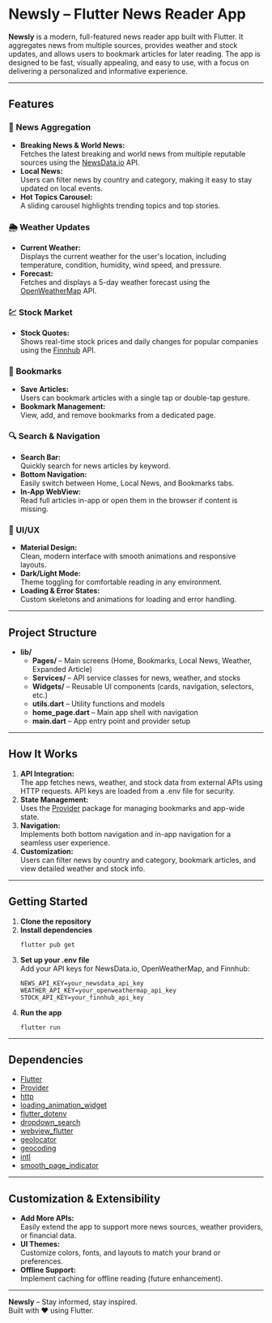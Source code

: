 # Newsly – Flutter News Reader App

**Newsly** is a modern, full-featured news reader app built with Flutter. It aggregates news from multiple sources, provides weather and stock updates, and allows users to bookmark articles for later reading. The app is designed to be fast, visually appealing, and easy to use, with a focus on delivering a personalized and informative experience.

---

## Features

### 📰 News Aggregation
- **Breaking News & World News:**  
  Fetches the latest breaking and world news from multiple reputable sources using the [NewsData.io](https://newsdata.io/) API.
- **Local News:**  
  Users can filter news by country and category, making it easy to stay updated on local events.
- **Hot Topics Carousel:**  
  A sliding carousel highlights trending topics and top stories.

### 🌦️ Weather Updates
- **Current Weather:**  
  Displays the current weather for the user's location, including temperature, condition, humidity, wind speed, and pressure.
- **Forecast:**  
  Fetches and displays a 5-day weather forecast using the [OpenWeatherMap](https://openweathermap.org/) API.

### 💹 Stock Market
- **Stock Quotes:**  
  Shows real-time stock prices and daily changes for popular companies using the [Finnhub](https://finnhub.io/) API.

### 🔖 Bookmarks
- **Save Articles:**  
  Users can bookmark articles with a single tap or double-tap gesture.
- **Bookmark Management:**  
  View, add, and remove bookmarks from a dedicated page.

### 🔍 Search & Navigation
- **Search Bar:**  
  Quickly search for news articles by keyword.
- **Bottom Navigation:**  
  Easily switch between Home, Local News, and Bookmarks tabs.
- **In-App WebView:**  
  Read full articles in-app or open them in the browser if content is missing.

### 🎨 UI/UX
- **Material Design:**  
  Clean, modern interface with smooth animations and responsive layouts.
- **Dark/Light Mode:**  
  Theme toggling for comfortable reading in any environment.
- **Loading & Error States:**  
  Custom skeletons and animations for loading and error handling.

---

## Project Structure

- **lib/**
  - **Pages/** – Main screens (Home, Bookmarks, Local News, Weather, Expanded Article)
  - **Services/** – API service classes for news, weather, and stocks
  - **Widgets/** – Reusable UI components (cards, navigation, selectors, etc.)
  - **utils.dart** – Utility functions and models
  - **home_page.dart** – Main app shell with navigation
  - **main.dart** – App entry point and provider setup

---

## How It Works

1. **API Integration:**  
   The app fetches news, weather, and stock data from external APIs using HTTP requests. API keys are loaded from a .env file for security.
2. **State Management:**  
   Uses the [Provider](https://pub.dev/packages/provider) package for managing bookmarks and app-wide state.
3. **Navigation:**  
   Implements both bottom navigation and in-app navigation for a seamless user experience.
4. **Customization:**  
   Users can filter news by country and category, bookmark articles, and view detailed weather and stock info.

---

## Getting Started

1. **Clone the repository**
2. **Install dependencies**
   ```
   flutter pub get
   ```
3. **Set up your .env file**  
   Add your API keys for NewsData.io, OpenWeatherMap, and Finnhub:
   ```
   NEWS_API_KEY=your_newsdata_api_key
   WEATHER_API_KEY=your_openweathermap_api_key
   STOCK_API_KEY=your_finnhub_api_key
   ```
4. **Run the app**
   ```
   flutter run
   ```

---

## Dependencies

- [Flutter](https://flutter.dev/)
- [Provider](https://pub.dev/packages/provider)
- [http](https://pub.dev/packages/http)
- [loading_animation_widget](https://pub.dev/packages/loading_animation_widget)
- [flutter_dotenv](https://pub.dev/packages/flutter_dotenv)
- [dropdown_search](https://pub.dev/packages/dropdown_search)
- [webview_flutter](https://pub.dev/packages/webview_flutter)
- [geolocator](https://pub.dev/packages/geolocator)
- [geocoding](https://pub.dev/packages/geocoding)
- [intl](https://pub.dev/packages/intl)
- [smooth_page_indicator](https://pub.dev/packages/smooth_page_indicator)

---

## Customization & Extensibility

- **Add More APIs:**  
  Easily extend the app to support more news sources, weather providers, or financial data.
- **UI Themes:**  
  Customize colors, fonts, and layouts to match your brand or preferences.
- **Offline Support:**  
  Implement caching for offline reading (future enhancement).
---

**Newsly** – Stay informed, stay inspired.  
Built with ❤️ using Flutter.

